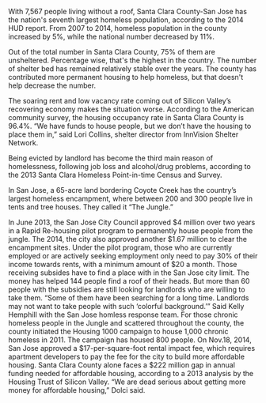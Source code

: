 
With 7,567 people living without a roof, Santa Clara County-San Jose has the nation's seventh largest homeless population, according to the 2014 HUD report. From 2007 to 2014, homeless population in the county increased by 5%, while the national number decreased by 11%.


Out of the total number in Santa Clara County, 75% of them are unsheltered. Percentage wise, that's the highest in the country. The number of shelter bed has remained relatively stable over the years. The county has contributed more permanent housing to help homeless, but that doesn't help decrease the number.


The soaring rent and low vacancy rate coming out of Silicon Valley’s recovering economy makes the situation worse.
According to the American community survey, the housing occupancy rate in Santa Clara County is 96.4%.
“We have funds to house people, but we don’t have the housing to place them in,” said Lori Collins, shelter director from InnVision Shelter Network.

Being evicted by landlord has become the third main reason of homelessness, following job loss and alcohol/drug problems, according to the 2013 Santa Clara Homeless Point-in-time Census and Survey.

In San Jose, a 65-acre land bordering Coyote Creek has the country’s largest homeless encampment, where between 200 and 300 people live in tents and tree houses. They called it “The Jungle.”

In June 2013, the San Jose City Council approved $4 million over two years in a Rapid Re-housing pilot program to permanently house people from the jungle. The 2014, the city also approved another $1.67 million to clear the encampment sites. 
Under the pilot program, those who are currently employed or are actively seeking employment only need to pay 30% of their income towards rents, with a minimum amount of $20 a month. Those receiving subsides have to find a place with in the San Jose city limit.
The money has helped 144 people find a roof of their heads. But more than 60 people with the subsidies are still looking for landlords who are willing to take them.
“Some of them have been searching for a long time. Landlords may not want to take people with such ‘colorful background.’” Said Kelly Hemphill with the San Jose homless response team.
For those chronic homeless people in the Jungle and scattered throughout the county, the county initiated the Housing 1000 campaign to house 1,000 chronic homeless in 2011. The campaign has housed 800 people. 
On Nov.18, 2014, San Jose approved a $17-per-square-foot rental impact fee, which requires apartment developers to pay the fee for the city to build more affordable housing.
Santa Clara County alone faces a $222 million gap in annual funding needed for affordable housing, according to a 2013 analysis by the Housing Trust of Silicon Valley.
“We are dead serious about getting more money for affordable housing,” Dolci said.

